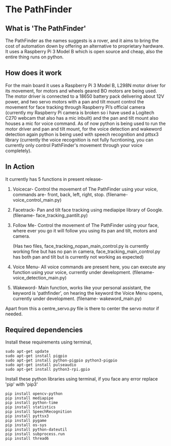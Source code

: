 # The PathFinder
## What is 'The PathFinder'
The PathFinder as the names suggests is a rover, and it aims to bring the cost of automation down by offering an alternative to proprietary hardware. It uses a Raspberry Pi 3 Model B which is open source and cheap, also the entire thing runs on python.
## How does it work
For the main board it uses a Raspberry Pi 3 Model B, L298N motor driver for its movement, for motors and wheels geared BO motors are being used. The motor driver is connected to a 18650 battery pack delivering about 12V power, and two servo motors with a pan and tilt mount control the movement for face tracking through Raspberry Pi’s official camera (currently my Raspberry Pi camera is broken so i have used a Logitech C270 webcam that also has a mic inbuilt) and the pan and tilt mount also houses a mic for voice command.
As of now python is being used to run the motor driver and pan and tilt mount, for the voice detection and wakeword detection again python is being used with speech recognition and pttsx3 library (currently the voice recognition is not fully fucntioning, you can currently only control PathFinder's movement through your voice completely).
## In Action
It currently has 5 functions in present release-
1. Voicecar- Control the movement of The PathFinder using your voice, commands are- front, back, left, right, stop. (filename- voice_control_main.py)
2. Facetrack- Pan and tilt face tracking using mediapipe library of Google. (filename- face_tracking_pantilt.py)
3. Follow Me- Control the movement of The PathFinder using your face, where ever you go it will follow you using its pan and tilt, motors and camera.
          
   (Has two files, face_tracking_nopan_main_control.py is currently working fine but has no pan in camera, face_tracking_main_control.py has both pan and tilt but is currently not working as expected)
4. Voice Menu- All voice commands are present here, you can execute any function using your voice, currently under development. (filename- voice_detection_main.py)
5. Wakeword- Main function, works like your personal assistant, the keyword is 'pathfinder', on hearing the keyword the Voice Menu opens, currently under development. (filename- wakeword_main.py)

Apart from this a centre_servo.py file is there to center the servo motor if needed.
## Required dependencies
Install these requirements using terminal,
```
sudo apt-get update
sudo apt-get install pigpio
sudo apt-get install python-pigpio python3-pigpio
sudo apt-get install pulseaudio
sudo apt-get install python3-rpi.gpio
```
Install these python libraries using terminal, if you face any error replace 'pip' with 'pip3'
```
pip install opencv-python
pip install mediapipe
pip install python-time
pip install statistics
pip install SpeechRecognition
pip install pyttsx3
pip install pygame
pip install os-sys
pip install python-dateutil
pip install subprocess.run
pip install thread6
```
